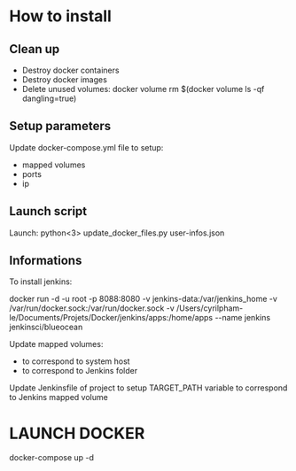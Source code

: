 # How to install
## Clean up
- Destroy docker containers
- Destroy docker images
- Delete unused volumes: docker volume rm $(docker volume ls -qf dangling=true)

## Setup parameters
Update docker-compose.yml file to setup:
- mapped volumes
- ports
- ip

## Launch script
Launch: python<3> update_docker_files.py user-infos.json

## Informations
To install jenkins:

docker run -d -u root -p 8088:8080 -v jenkins-data:/var/jenkins_home -v /var/run/docker.sock:/var/run/docker.sock -v /Users/cyrilpham-le/Documents/Projets/Docker/jenkins/apps:/home/apps --name jenkins jenkinsci/blueocean

Update mapped volumes:
 - to correspond to system host
 - to correspond to Jenkins folder

Update Jenkinsfile of project to setup TARGET_PATH variable to correspond to Jenkins mapped volume

# LAUNCH DOCKER
docker-compose up -d